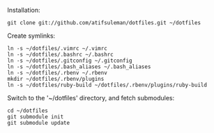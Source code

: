 Installation:

	git clone git://github.com/atifsuleman/dotfiles.git ~/dotfiles

Create symlinks:

	ln -s ~/dotfiles/.vimrc ~/.vimrc
	ln -s ~/dotfiles/.bashrc ~/.bashrc
	ln -s ~/dotfiles/.gitconfig ~/.gitconfig
	ln -s ~/dotfiles/.bash_aliases ~/.bash_aliases
	ln -s ~/dotfiles/.rbenv ~/.rbenv
	mkdir ~/dotfiles/.rbenv/plugins
	ln -s ~/dotfiles/ruby-build ~/dotfiles/.rbenv/plugins/ruby-build 

Switch to the '~/dotfiles' directory, and fetch submodules:

	cd ~/dotfiles
	git submodule init
	git submodule update

